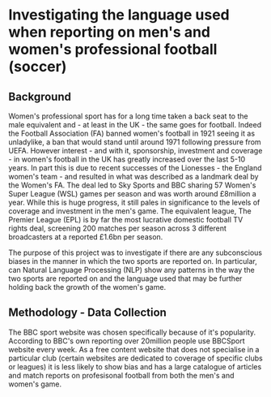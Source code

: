 # Investigating the language used when reporting on men's and women's professional football (soccer)

## Background
Women's professional sport has for a long time taken a back seat to the male equivalent and - at least in the UK - the same goes for football.  Indeed the Football Association (FA) banned women's football in 1921 seeing it as unladylike, a ban that would stand until around 1971 following pressure from UEFA.  However interest - and with it, sponsorship, investment and coverage - in women's football in the UK has greatly increased over the last 5-10 years.  In part this is due to recent successes of the Lionesses - the England women's team - and resulted in what was described as a landmark deal by the Women's FA.  The deal led to Sky Sports and BBC sharing 57 Women's Super League (WSL) games per season and was worth around £8million a year.
While this is huge progress, it still pales in significance to the levels of coverage and investment in the men's game.  The equivalent league, The Premier League (EPL) is by far the most lucrative domestic football TV rights deal, screening 200 matches per season across 3 different broadcasters at a reported £1.6bn per season.

The purpose of this project was to investigate if there are any subconscious biases in the manner in which the two sports are reported on.  In particular, can Natural Language Processing (NLP) show any patterns in the way the two sports are reported on and the language used that may be further holding back the growth of the women's game.

## Methodology - Data Collection
The BBC sport website was chosen specifically because of it's popularity.  According to BBC's own reporting over 20million people use BBCSport website every week.  As a free content website that does not specialise in a particular club (certain websites are dedicated to coverage of specific clubs or leagues) it is less likely to show bias and has a large catalogue of articles and match reports on profesisonal football from both the men's and women's game. 
 
